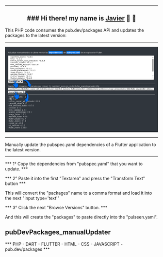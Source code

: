 <hr>

<h2 align="center">
### Hi there! my name is <a href="https://github.com/JahsoftWr">Javier</a> 👋 💬
</h2>
This PHP code consumes the pub.dev/packages API and updates the packages to the latest version:
<hr>
<span></span>
<img src="https://github.com/JahsoftWr/pubDevPackages_manualUpdater/blob/main/page.png">
<hr>

Manually update the pubspec.yaml dependencies of a Flutter application to the latest version.
<hr>

*** 1° Copy the dependencies from "pubspec.yaml" that you want to update. ***

*** 2° Paste it into the first "Textarea" and press the "Transform Text" button ***

This will convert the "packages" name to a comma format and load it into the next "input type='text'"

*** 3° Click the next "Browse Versions" button. ***

And this will create the "packages" to paste directly into the "pulseen.yaml".

<h2 align="left">pubDevPackages_manualUpdater</h2>


*** PHP - DART - FLUTTER - HTML - CSS - JAVASCRIPT - pub.dev/packages ***